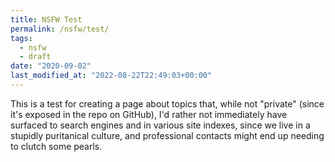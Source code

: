 ```yaml
---
title: NSFW Test
permalink: /nsfw/test/
tags:
  - nsfw
  - draft
date: "2020-09-02"
last_modified_at: "2022-08-22T22:49:03+00:00"
---
```


This is a test for creating a page about topics that, while not "private" (since it's exposed in the repo on GitHub), I'd rather not immediately have surfaced to search engines and in various site indexes, since we live in a stupidly puritanical culture, and professional contacts might end up needing to clutch some pearls.
